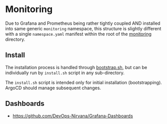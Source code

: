 # Monitoring

Due to Grafana and Prometheus being rather tightly coupled AND installed into same generic `monitoring` namespace, this structure is slightly different with a single `namespace.yaml` manifest within the root of the [monitoring](./) directory.

## Install

The installation process is handled through [bootstrap.sh](../bootstrap.sh), but can be individually run by `install.sh` script in any sub-directory.

The `install.sh` script is intended only for initial installation (bootstrapping). ArgoCD should manage subsequent changes.

## Dashboards

- https://github.com/DevOps-Nirvana/Grafana-Dashboards
